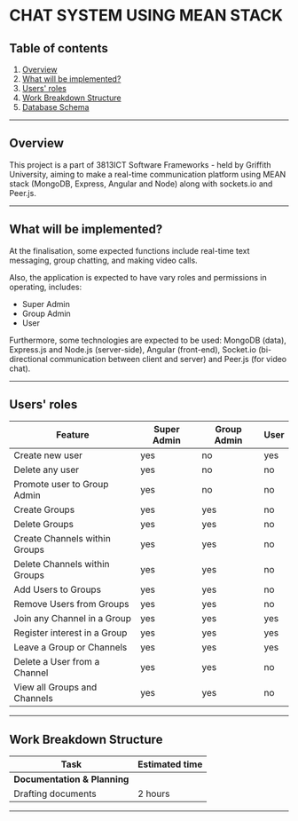# CHAT SYSTEM USING MEAN STACK

## Table of contents

1. [Overview](#overview)
2. [What will be implemented?](#implementation)
3. [Users' roles](#roles)
4. [Work Breakdown Structure](#wbs)
5. [Database Schema](#db-schema)

---

## Overview

This project is a part of 3813ICT Software Frameworks - held by Griffith University, aiming to make a real-time communication platform using MEAN stack (MongoDB, Express, Angular and Node) along with sockets.io and Peer.js.

---

## What will be implemented?

At the finalisation, some expected functions include real-time text messaging, group chatting, and making video calls.

Also, the application is expected to have vary roles and permissions in operating, includes:
- Super Admin
- Group Admin 
- User

Furthermore, some technologies are expected to be used: MongoDB (data), Express.js and Node.js (server-side), Angular (front-end), Socket.io (bi-directional communication between client and server) and Peer.js (for video chat).

---

## Users' roles

| Feature                               | Super Admin  | Group Admin | User     |
| ------------------------------------- | ------------ | ----------- | -------- |
| Create new user                       | yes          | no          | yes      |
| Delete any user                       | yes          | no          | no       |
| Promote user to Group Admin           | yes          | no          | no       |
| Create Groups                         | yes          | yes         | no       |
| Delete Groups                         | yes          | yes         | no       |
| Create Channels within Groups         | yes          | yes         | no       |
| Delete Channels within Groups         | yes          | yes         | no       |
| Add Users to Groups                   | yes          | yes         | no       |
| Remove Users from Groups              | yes          | yes         | no       |
| Join any Channel in a Group           | yes          | yes         | yes      |
| Register interest in a Group          | yes          | yes         | yes      |
| Leave a Group or Channels             | yes          | yes         | yes      |
| Delete a User from a Channel          | yes          | yes         | no       |
| View all Groups and Channels          | yes          | yes         | no       |

---

## Work Breakdown Structure

| Task                                  | Estimated time |    
| ------------------------------------- | -------------- | 
| **Documentation & Planning**                           |      
| Drafting documents                    | 2 hours        |

---